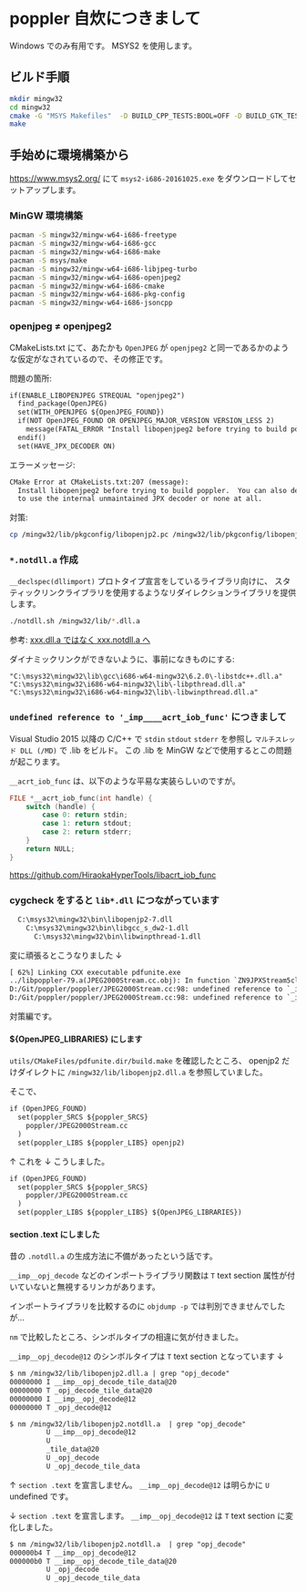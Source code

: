 # poppler 自炊につきまして

Windows でのみ有用です。
MSYS2 を使用します。

## ビルド手順

```sh
mkdir mingw32
cd mingw32
cmake -G "MSYS Makefiles"  -D BUILD_CPP_TESTS:BOOL=OFF -D BUILD_GTK_TESTS:BOOL=OFF -D BUILD_QT5_TESTS:BOOL=OFF -D ENABLE_QT5:BOOL=OFF -D ENABLE_GLIB:BOOL=OFF  ..
make
```

## 手始めに環境構築から

https://www.msys2.org/ にて `msys2-i686-20161025.exe` をダウンロードしてセットアップします。

### MinGW 環境構築

```sh
pacman -S mingw32/mingw-w64-i686-freetype
pacman -S mingw32/mingw-w64-i686-gcc
pacman -S mingw32/mingw-w64-i686-make
pacman -S msys/make
pacman -S mingw32/mingw-w64-i686-libjpeg-turbo
pacman -S mingw32/mingw-w64-i686-openjpeg2
pacman -S mingw32/mingw-w64-i686-cmake
pacman -S mingw32/mingw-w64-i686-pkg-config
pacman -S mingw32/mingw-w64-i686-jsoncpp
```

### openjpeg ≠ openjpeg2

CMakeLists.txt にて、あたかも `OpenJPEG` が `openjpeg2` と同一であるかのような仮定がなされているので、その修正です。

問題の箇所:

```txt
if(ENABLE_LIBOPENJPEG STREQUAL "openjpeg2")
  find_package(OpenJPEG)
  set(WITH_OPENJPEG ${OpenJPEG_FOUND})
  if(NOT OpenJPEG_FOUND OR OPENJPEG_MAJOR_VERSION VERSION_LESS 2)
    message(FATAL_ERROR "Install libopenjpeg2 before trying to build poppler. You can also decide to use the internal unmaintained JPX decoder or none at all.")
  endif()
  set(HAVE_JPX_DECODER ON)
```

エラーメッセージ:

```txt
CMake Error at CMakeLists.txt:207 (message):
  Install libopenjpeg2 before trying to build poppler.  You can also decide
  to use the internal unmaintained JPX decoder or none at all.
```

対策:

```sh
cp /mingw32/lib/pkgconfig/libopenjp2.pc /mingw32/lib/pkgconfig/libopenjpeg.pc
```

### `*.notdll.a` 作成

`__declspec(dllimport)` プロトタイプ宣言をしているライブラリ向けに、
スタティックリンクライブラリを使用するようなリダイレクションライブラリを提供します。

```sh
./notdll.sh /mingw32/lib/*.dll.a
```

参考: [xxx.dll.a ではなく xxx.notdll.a へ](http://dd-kaihatsu-room.blogspot.jp/2018/04/xxxdlla-xxxnotdlla.html)

ダイナミックリンクができないように、事前になきものにする:

```
"C:\msys32\mingw32\lib\gcc\i686-w64-mingw32\6.2.0\-libstdc++.dll.a"
"C:\msys32\mingw32\i686-w64-mingw32\lib\-libpthread.dll.a" 
"C:\msys32\mingw32\i686-w64-mingw32\lib\-libwinpthread.dll.a"
```

### `undefined reference to '_imp____acrt_iob_func'` につきまして

Visual Studio 2015 以降の C/C++ で `stdin` `stdout` `stderr` を参照し `マルチスレッド DLL (/MD)` で .lib をビルド。
この .lib を MinGW などで使用するとこの問題が起こります。

`__acrt_iob_func` は、以下のような平易な実装らしいのですが。

```c
FILE *__acrt_iob_func(int handle) {
    switch (handle) {
        case 0: return stdin;
        case 1: return stdout;
        case 2: return stderr;
    }
    return NULL;
}
```

https://github.com/HiraokaHyperTools/libacrt_iob_func

### cygcheck をすると `lib*.dll` につながっています

```txt
  C:\msys32\mingw32\bin\libopenjp2-7.dll
    C:\msys32\mingw32\bin\libgcc_s_dw2-1.dll
      C:\msys32\mingw32\bin\libwinpthread-1.dll
```

変に頑張るとこうなりました ↓

```txt
[ 62%] Linking CXX executable pdfunite.exe
../libpoppler-79.a(JPEG2000Stream.cc.obj): In function `ZN9JPXStream5closeEv':
D:/Git/poppler/poppler/JPEG2000Stream.cc:98: undefined reference to `_imp__opj_image_destroy@4'
D:/Git/poppler/poppler/JPEG2000Stream.cc:98: undefined reference to `_imp__opj_image_destroy@4'
```

対策編です。

#### ${OpenJPEG_LIBRARIES} にします

`utils/CMakeFiles/pdfunite.dir/build.make` を確認したところ、
openjp2 だけダイレクトに `/mingw32/lib/libopenjp2.dll.a` を参照していました。

そこで、

```txt
if (OpenJPEG_FOUND)
  set(poppler_SRCS ${poppler_SRCS}
    poppler/JPEG2000Stream.cc
  )
  set(poppler_LIBS ${poppler_LIBS} openjp2)
```

↑ これを ↓ こうしました。

```txt
if (OpenJPEG_FOUND)
  set(poppler_SRCS ${poppler_SRCS}
    poppler/JPEG2000Stream.cc
  )
  set(poppler_LIBS ${poppler_LIBS} ${OpenJPEG_LIBRARIES})
```

#### section .text にしました

昔の `.notdll.a` の生成方法に不備があったという話です。

`__imp__opj_decode` などのインポートライブラリ関数は `T` text section 属性が付いていないと無視するリンカがあります。

インポートライブラリを比較するのに `objdump -p` では判別できませんでしたが…

`nm` で比較したところ、シンボルタイプの相違に気が付きました。

`__imp__opj_decode@12` のシンボルタイプは `T` text section となっています ↓

```txt
$ nm /mingw32/lib/libopenjp2.dll.a | grep "opj_decode"
00000000 I __imp__opj_decode_tile_data@20
00000000 T _opj_decode_tile_data@20
00000000 I __imp__opj_decode@12
00000000 T _opj_decode@12
```

```txt
$ nm /mingw32/lib/libopenjp2.notdll.a  | grep "opj_decode"
         U __imp__opj_decode@12
         U 
         _tile_data@20
         U _opj_decode
         U _opj_decode_tile_data
```

↑ `section .text` を宣言しません。 `__imp__opj_decode@12` は明らかに `U` undefined です。

↓ `section .text` を宣言します。 `__imp__opj_decode@12` は `T` text section に変化しました。

```txt
$ nm /mingw32/lib/libopenjp2.notdll.a  | grep "opj_decode"
000000b4 T __imp__opj_decode@12
000000b0 T __imp__opj_decode_tile_data@20
         U _opj_decode
         U _opj_decode_tile_data
```
